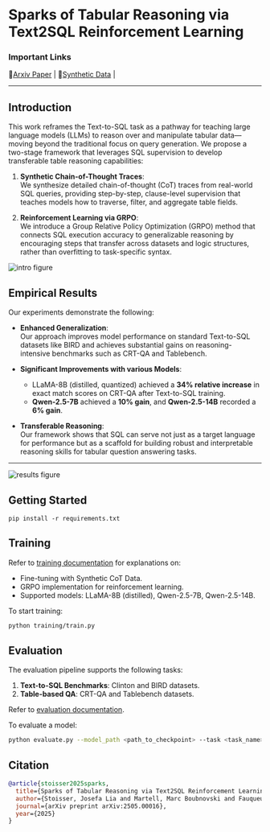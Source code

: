 # Sparks of Tabular Reasoning via Text2SQL Reinforcement Learning
### Important Links

📖[Arxiv Paper](https://arxiv.org/abs/2505.00016) |
🤗[Synthetic Data](https://huggingface.co/datasets/jls205/synthetic_cot_traces_clinton/blob/main/cot.csv) |

---

## Introduction

This work reframes the Text-to-SQL task as a pathway for teaching large language models (LLMs) to reason over and manipulate tabular data—moving beyond the traditional focus on query generation. We propose a two-stage framework that leverages SQL supervision to develop transferable table reasoning capabilities:  

1. **Synthetic Chain-of-Thought Traces**:  
   We synthesize detailed chain-of-thought (CoT) traces from real-world SQL queries, providing step-by-step, clause-level supervision that teaches models how to traverse, filter, and aggregate table fields.  

2. **Reinforcement Learning via GRPO**:  
   We introduce a Group Relative Policy Optimization (GRPO) method that connects SQL execution accuracy to generalizable reasoning by encouraging steps that transfer across datasets and logic structures, rather than overfitting to task-specific syntax.

![intro figure](figure/intro_figure.png)


## Empirical Results

Our experiments demonstrate the following:  

- **Enhanced Generalization**:  
  Our approach improves model performance on standard Text-to-SQL datasets like BIRD and achieves substantial gains on reasoning-intensive benchmarks such as CRT-QA and Tablebench.  

- **Significant Improvements with various Models**:  
  - LLaMA-8B (distilled, quantized) achieved a **34% relative increase** in exact match scores on CRT-QA after Text-to-SQL training.  
  - **Qwen-2.5-7B** achieved a **10% gain**, and **Qwen-2.5-14B** recorded a **6% gain**.  

- **Transferable Reasoning**:  
  Our framework shows that SQL can serve not just as a target language for performance but as a scaffold for building robust and interpretable reasoning skills for tabular question answering tasks.

---

![results figure](figure/results_figure.png)


## Getting Started
```
pip install -r requirements.txt
```

## Training

Refer to [training documentation](training/README.md) for explanations on:  

- Fine-tuning with Synthetic CoT Data.  
- GRPO implementation for reinforcement learning.  
- Supported models: LLaMA-8B (distilled), Qwen-2.5-7B, Qwen-2.5-14B.  

To start training:
```bash
python training/train.py
```
## Evaluation

The evaluation pipeline supports the following tasks:  

1. **Text-to-SQL Benchmarks**: Clinton and BIRD datasets.  
2. **Table-based QA**: CRT-QA and Tablebench datasets.  

Refer to [evaluation documentation](evaluation/README.md).  

To evaluate a model:
```bash
python evaluate.py --model_path <path_to_checkpoint> --task <task_name>
```
## Citation 

```bibtex
@article{stoisser2025sparks,
  title={Sparks of Tabular Reasoning via Text2SQL Reinforcement Learning},
  author={Stoisser, Josefa Lia and Martell, Marc Boubnovski and Fauqueur, Julien},
  journal={arXiv preprint arXiv:2505.00016},
  year={2025}
}
```
